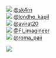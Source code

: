 
 ![](http://pbs.twimg.com/profile_images/1184050191034224642/_9CBylBT_normal.jpg) [@sk4rn](https://twitter.com/sk4rn)<br>![](http://pbs.twimg.com/profile_images/1148839043108466689/WpZJHBuY_normal.jpg) [@londhe_kapil](https://twitter.com/londhe_kapil)<br>![](http://pbs.twimg.com/profile_images/1271421868482781184/DMVwdS2V_normal.jpg) [@avirat20](https://twitter.com/avirat20)<br>![](http://pbs.twimg.com/profile_images/1338773416560750592/9_JQaKHt_normal.jpg) [@FI_imagineer](https://twitter.com/FI_imagineer)<br>![](http://pbs.twimg.com/profile_images/1276465720658923520/X-kQbFMI_normal.jpg) [@roma_paii](https://twitter.com/roma_paii)<br> 

![](https://visitor-badge.laobi.icu/badge?page_id=ponder)
